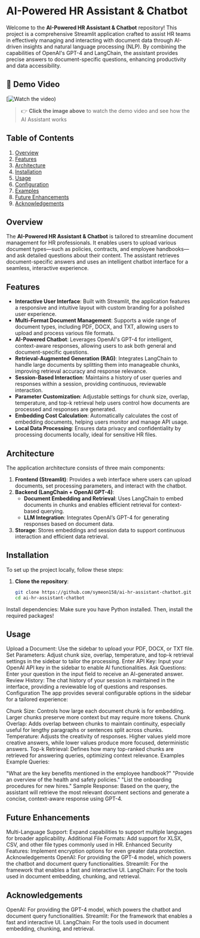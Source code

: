# AI-Powered HR Assistant & Chatbot

Welcome to the **AI-Powered HR Assistant & Chatbot** repository! This project is a comprehensive Streamlit application crafted to assist HR teams in effectively managing and interacting with document data through AI-driven insights and natural language processing (NLP). By combining the capabilities of OpenAI's GPT-4 and LangChain, the assistant provides precise answers to document-specific questions, enhancing productivity and data accessibility.

## 🎥 Demo Video
[![Watch the video]((https://1drv.ms/v/c/A9927BE78AA24F21/EYGrivVWTNBCiM-ZpqDzbBIBMs-DgxsIXlGbu-qHDHEWsw?e=IM2PvB)))
> 👉 **Click the image above** to watch the demo video and see how the AI Assistant works

## Table of Contents

1. [Overview](#overview)
2. [Features](#features)
3. [Architecture](#architecture)
4. [Installation](#installation)
5. [Usage](#usage)
6. [Configuration](#configuration)
7. [Examples](#examples)
8. [Future Enhancements](#future-enhancements)
9. [Acknowledgements](#acknowledgements)

## Overview

The **AI-Powered HR Assistant & Chatbot** is tailored to streamline document management for HR professionals. It enables users to upload various document types—such as policies, contracts, and employee handbooks—and ask detailed questions about their content. The assistant retrieves document-specific answers and uses an intelligent chatbot interface for a seamless, interactive experience.

## Features

- **Interactive User Interface**: Built with Streamlit, the application features a responsive and intuitive layout with custom branding for a polished user experience.
- **Multi-Format Document Management**: Supports a wide range of document types, including PDF, DOCX, and TXT, allowing users to upload and process various file formats.
- **AI-Powered Chatbot**: Leverages OpenAI's GPT-4 for intelligent, context-aware responses, allowing users to ask both general and document-specific questions.
- **Retrieval-Augmented Generation (RAG)**: Integrates LangChain to handle large documents by splitting them into manageable chunks, improving retrieval accuracy and response relevance.
- **Session-Based Interaction**: Maintains a history of user queries and responses within a session, providing continuous, reviewable interaction.
- **Parameter Customization**: Adjustable settings for chunk size, overlap, temperature, and top-k retrieval help users control how documents are processed and responses are generated.
- **Embedding Cost Calculation**: Automatically calculates the cost of embedding documents, helping users monitor and manage API usage.
- **Local Data Processing**: Ensures data privacy and confidentiality by processing documents locally, ideal for sensitive HR files.

## Architecture

The application architecture consists of three main components:

1. **Frontend (Streamlit)**: Provides a web interface where users can upload documents, set processing parameters, and interact with the chatbot.
2. **Backend (LangChain + OpenAI GPT-4)**:
   - **Document Embedding and Retrieval**: Uses LangChain to embed documents in chunks and enables efficient retrieval for context-based querying.
   - **LLM Integration**: Integrates OpenAI’s GPT-4 for generating responses based on document data.
3. **Storage**: Stores embeddings and session data to support continuous interaction and efficient data retrieval.

## Installation

To set up the project locally, follow these steps:

1. **Clone the repository**:
   ```bash
   git clone https://github.com/symeon158/ai-hr-assistant-chatbot.git
   cd ai-hr-assistant-chatbot

Install dependencies: Make sure you have Python installed. Then, install the required packages!

## Usage
Upload a Document: Use the sidebar to upload your PDF, DOCX, or TXT file.
Set Parameters: Adjust chunk size, overlap, temperature, and top-k retrieval settings in the sidebar to tailor the processing.
Enter API Key: Input your OpenAI API key in the sidebar to enable AI functionalities.
Ask Questions: Enter your question in the input field to receive an AI-generated answer.
Review History: The chat history of your session is maintained in the interface, providing a reviewable log of questions and responses.
Configuration
The app provides several configurable options in the sidebar for a tailored experience:

Chunk Size: Controls how large each document chunk is for embedding. Larger chunks preserve more context but may require more tokens.
Chunk Overlap: Adds overlap between chunks to maintain continuity, especially useful for lengthy paragraphs or sentences split across chunks.
Temperature: Adjusts the creativity of responses. Higher values yield more creative answers, while lower values produce more focused, deterministic answers.
Top-k Retrieval: Defines how many top-ranked chunks are retrieved for answering queries, optimizing context relevance.
Examples
Example Queries:

"What are the key benefits mentioned in the employee handbook?"
"Provide an overview of the health and safety policies."
"List the onboarding procedures for new hires."
Sample Response: Based on the query, the assistant will retrieve the most relevant document sections and generate a concise, context-aware response using GPT-4.

## Future Enhancements
Multi-Language Support: Expand capabilities to support multiple languages for broader applicability.
Additional File Formats: Add support for XLSX, CSV, and other file types commonly used in HR.
Enhanced Security Features: Implement encryption options for even greater data protection.
Acknowledgements
OpenAI: For providing the GPT-4 model, which powers the chatbot and document query functionalities.
Streamlit: For the framework that enables a fast and interactive UI.
LangChain: For the tools used in document embedding, chunking, and retrieval.

## Acknowledgements
OpenAI: For providing the GPT-4 model, which powers the chatbot and document query functionalities.
Streamlit: For the framework that enables a fast and interactive UI.
LangChain: For the tools used in document embedding, chunking, and retrieval.
